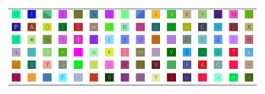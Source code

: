 <table>
<tr>
<td><img src="51.gif"></td>
<td><img src="7B.gif"></td>
<td><img src="gr1.gif"></td>
<td><img src="74.gif"></td>
<td><img src="4E.gif"></td>
<td><img src="25.gif"></td>
<td><img src="5D.gif"></td>
<td><img src="22.gif"></td>
<td><img src="gr2.gif"></td>
<td><img src="69.gif"></td>
<td><img src="34.gif"></td>
<td><img src="23.gif"></td>
<td><img src="27.gif"></td>
<td><img src="29.gif"></td>
<td><img src="4D.gif"></td>
<td><img src="4C.gif"></td>
</tr>
<tr>
<td><img src="50.gif"></td>
<td><img src="41.gif"></td>
<td><img src="4F.gif"></td>
<td><img src="7D.gif"></td>
<td><img src="24.gif"></td>
<td><img src="77.gif"></td>
<td><img src="47.gif"></td>
<td><img src="4B.gif"></td>
<td><img src="57.gif"></td>
<td><img src="56.gif"></td>
<td><img src="7E.gif"></td>
<td><img src="75.gif"></td>
<td><img src="45.gif"></td>
<td><img src="61.gif"></td>
<td><img src="32.gif"></td>
<td><img src="58.gif"></td>
</tr>
<tr>
<td><img src="38.gif"></td>
<td><img src="65.gif"></td>
<td><img src="64.gif"></td>
<td><img src="63.gif"></td>
<td><img src="6C.gif"></td>
<td><img src="68.gif"></td>
<td><img src="28.gif"></td>
<td><img src="35.gif"></td>
<td><img src="55.gif"></td>
<td><img src="73.gif"></td>
<td><img src="3B.gif"></td>
<td><img src="44.gif"></td>
<td><img src="70.gif"></td>
<td><img src="7A.gif"></td>
<td><img src="7C.gif"></td>
<td><img src="52.gif"></td>
</tr>
<tr>
<td><img src="2B.gif"></td>
<td><img src="2D.gif"></td>
<td><img src="39.gif"></td>
<td><img src="3D.gif"></td>
<td><img src="48.gif"></td>
<td><img src="6F.gif"></td>
<td><img src="72.gif"></td>
<td><img src="5A.gif"></td>
<td><img src="6D.gif"></td>
<td><img src="3C.gif"></td>
<td><img src="79.gif"></td>
<td><img src="53.gif"></td>
<td><img src="78.gif"></td>
<td><img src="40.gif"></td>
<td><img src="54.gif"></td>
<td><img src="6B.gif"></td>
</tr>
<tr>
<td><img src="gr3.gif"></td>
<td><img src="26.gif"></td>
<td><img src="3F.gif"></td>
<td><img src="4A.gif"></td>
<td><img src="76.gif"></td>
<td><img src="31.gif"></td>
<td><img src="71.gif"></td>
<td><img src="42.gif"></td>
<td><img src="49.gif"></td>
<td><img src="67.gif"></td>
<td><img src="5B.gif"></td>
<td><img src="66.gif"></td>
<td><img src="36.gif"></td>
<td><img src="43.gif"></td>
<td><img src="6A.gif"></td>
<td><img src="60.gif"></td>
</tr>
<tr>
<td><img src="2E.gif"></td>
<td><img src="5F.gif"></td>
<td><img src="21.gif"></td>
<td><img src="46.gif"></td>
<td><img src="2F.gif"></td>
<td><img src="37.gif"></td>
<td><img src="30.gif"></td>
<td><img src="3A.gif"></td>
<td><img src="3E.gif"></td>
<td><img src="59.gif"></td>
<td><img src="33.gif"></td>
<td><img src="62.gif"></td>
<td><img src="5E.gif"></td>
<td><img src="2C.gif"></td>
<td><img src="6E.gif"></td>
<td><img src="2A.gif"></td>
</tr>
</table>
